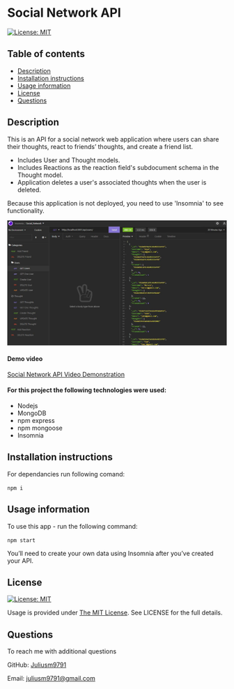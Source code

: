 # Social Network API
 [![License: MIT](https://img.shields.io/badge/License-MIT-yellow.svg)](https://opensource.org/licenses/MIT)


  ## Table of contents
  - [Description](#description)
  - [Installation instructions](#installation-instructions)
  - [Usage information](#usage-information)
  - [License](#license)
  - [Questions](#questions)


  ## Description

This is an API for a social network web application where users can share their thoughts, react to friends’ thoughts, and create a friend list. 

* Includes User and Thought models.
* Includes Reactions as the reaction field's subdocument schema in the Thought model.
* Application deletes a user's associated thoughts when the user is deleted.

Because this application is not deployed, you need to use 'Insomnia' to see functionality.
  
  ![Social Network API](./utils/insomnia.jpg)

  #### Demo video

  [Social Network API Video Demonstration](https://drive.google.com/file/d/1W9O86idFaQUJdazlUheAMHPBXABnHWRq/view?usp=sharing)

  #### For this project the following technologies were used:
  * Nodejs
  * MongoDB
  * npm express
  * npm mongoose
  * Insomnia


  ## Installation instructions

  For dependancies run following comand:

  ```npm i```

  ## Usage information

  To use this app - run the following command:

 ```npm start```

 You’ll need to create your own data using Insomnia after you’ve created your API.

  ## License

  [![License: MIT](https://img.shields.io/badge/License-MIT-yellow.svg)](https://opensource.org/licenses/MIT)

  Usage is provided under [The MIT License](https://opensource.org/licenses/MIT). See LICENSE for the full details.

  ## Questions

  To reach me with additional questions

  GitHub: [Juliusm9791](https://github.com/Juliusm9791)

  Email: juliusm9791@gmail.com